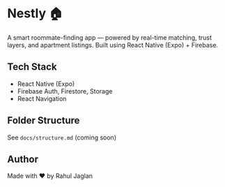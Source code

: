 # Nestly 🏠

A smart roommate-finding app — powered by real-time matching, trust layers, and apartment listings. Built using React Native (Expo) + Firebase.

## Tech Stack

- React Native (Expo)
- Firebase Auth, Firestore, Storage
- React Navigation

## Folder Structure

See `docs/structure.md` (coming soon)

## Author

Made with ❤️ by Rahul Jaglan
